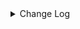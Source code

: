 <details><summary> Change Log </summary>

| Change | Commit | Version |
| --- | --- | --- |
|[Fix][Connector-V2] Fix MaxCompute cannot get project and tableName when use schema (#8865)|https://github.com/apache/seatunnel/commit/a24fa8fef6| dev |
|[Improve] restruct connector common options (#8634)|https://github.com/apache/seatunnel/commit/f3499a6eeb| dev |
|[Feature][Connector-V2] Support maxcompute source with multi-table (#8582)|https://github.com/apache/seatunnel/commit/0f78242923| dev |
|[Fix][Connector-V2] Fixed adding table comments (#8514)|https://github.com/apache/seatunnel/commit/edca75b0d6| dev |
|[Improve][Connector-V2] MaxComputeSink support create partition in savemode (#8474)|https://github.com/apache/seatunnel/commit/0b8f9de465| dev |
|[Improve][Transform] Rename sql transform table name from &#x27;fake&#x27; to &#x27;dual&#x27; (#8298)|https://github.com/apache/seatunnel/commit/e6169684fb|2.3.9|
|[Feature][Connector-V2] Support MaxCompute save mode (#8277)|https://github.com/apache/seatunnel/commit/44ea675f1e|2.3.9|
|[Improve][dist]add shade check rule (#8136)|https://github.com/apache/seatunnel/commit/51ef800016|2.3.9|
|[Feature][Core] Rename `result_table_name`/`source_table_name` to `plugin_input/plugin_output` (#8072)|https://github.com/apache/seatunnel/commit/c7bbd322db|2.3.9|
|[Feature][Restapi] Allow metrics information to be associated to logical plan nodes (#7786)|https://github.com/apache/seatunnel/commit/6b7c53d03c|2.3.9|
|[Fix] Fix dead link on seatunnel connectors list url (#7453)|https://github.com/apache/seatunnel/commit/62b4f16f4e|2.3.8|
|[BugFix][Connector-V2][Maxcompute]fix:Maxcompute sink can&#x27;t map field(#7164) (#7168)|https://github.com/apache/seatunnel/commit/d5abf8f506|2.3.6|
|[Feature] Add unsupported datatype check for all catalog (#5890)|https://github.com/apache/seatunnel/commit/b9791285a0|2.3.4|
|FakeSource support generate different CatalogTable for MultipleTable (#5766)|https://github.com/apache/seatunnel/commit/a8b93805ea|2.3.4|
|[Improve][Common] Introduce new error define rule (#5793)|https://github.com/apache/seatunnel/commit/9d1b2582b2|2.3.4|
|[Improve] Remove use `SeaTunnelSink::getConsumedType` method and mark it as deprecated (#5755)|https://github.com/apache/seatunnel/commit/8de7408100|2.3.4|
|[Improve][Connector] Add field name to `DataTypeConvertor` to improve error message (#5782)|https://github.com/apache/seatunnel/commit/ab60790f0d|2.3.4|
|[Improve][Test] Move MaxCompute test case file (#5786)|https://github.com/apache/seatunnel/commit/38132f5158|2.3.4|
|[Fix] Fix MaxCompute use not exist SCHEMA option (#5708)|https://github.com/apache/seatunnel/commit/ba4782a67d|2.3.4|
|[Feature] Support catalog in MaxCompute Source (#5283)|https://github.com/apache/seatunnel/commit/946d89cb95|2.3.4|
|[Bugfix][Connector-V2][maxcompute] sink commit with Block not exsits on server (#4725)|https://github.com/apache/seatunnel/commit/2760cae73c|2.3.2|
|[Bug] [Maxcompute] Fix failed to parse some maxcompute type (#3894)|https://github.com/apache/seatunnel/commit/642901f0a2|2.3.1|
|[Improve][build] Give the maven module a human readable name (#4114)|https://github.com/apache/seatunnel/commit/d7cd601051|2.3.1|
|[Improve][Project] Code format with spotless plugin. (#4101)|https://github.com/apache/seatunnel/commit/a2ab166561|2.3.1|
|[Feature][Connector] add get source method to all source connector (#3846)|https://github.com/apache/seatunnel/commit/417178fb84|2.3.1|
|[Feature][API &amp; Connector &amp; Doc] add parallelism and column projection interface (#3829)|https://github.com/apache/seatunnel/commit/b9164b8ba1|2.3.1|
|[Feature][Connector-V2][Maxcompute] Add Maxcompute source &amp; sink connector (#3640)|https://github.com/apache/seatunnel/commit/80cf8f4e42|2.3.0|

</details>
